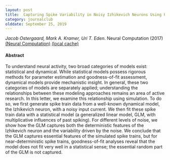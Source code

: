 ```yaml
---
layout: post
title:  Capturing Spike Variability in Noisy Izhikevich Neurons Using Point Process Generalized Linear Models (2017)
category: journalclub
olddate: September 25, 2019
---
```


*Jacob Ostergaard, Mark A. Kramer, Uri T. Eden*. Neural Computation (2017)
[(Neural Computation)](https://doi.org/10.1162/neco_a_01030)
[(local cache)]({{site.url}}/journalclub/JCpapers/Capturing_Variability.pdf)

#### Abstract
To understand neural activity, two broad categories of models exist: statistical and dynamical. While statistical models possess rigorous methods for parameter estimation and goodness-of-fit assessment, dynamical models provide mechanistic insight. In general, these two categories of models are separately applied; understanding the relationships between these modeling approaches remains an area of active research. In this letter, we examine this relationship using simulation. To do so, we first generate spike train data from a well-known dynamical model, the Izhikevich neuron, with a noisy input current. We then fit these spike train data with a statistical model (a generalized linear model, GLM, with multiplicative influences of past spiking). For different levels of noise, we show how the GLM captures both the deterministic features of the Izhikevich neuron and the variability driven by the noise. We conclude that the GLM captures essential features of the simulated spike trains, but for near-deterministic spike trains, goodness-of-fit analyses reveal that the model does not fit very well in a statistical sense; the essential random part of the GLM is not captured.
